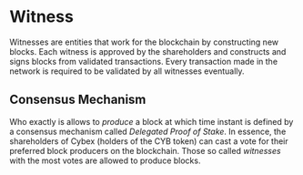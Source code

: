 # Witness

Witnesses are entities that work for the blockchain by constructing new blocks.
Each witness is approved by the shareholders and constructs and signs blocks
from validated transactions. Every transaction made in the network is required
to be validated by all witnesses eventually.

## Consensus Mechanism

Who exactly is allows to *produce* a block at which time instant is defined by a
consensus mechanism called *Delegated Proof of Stake*. In essence, the
shareholders of Cybex (holders of the CYB token) can cast a vote for their
preferred block producers on the blockchain. Those so called *witnesses* with
the most votes are allowed to produce blocks.
